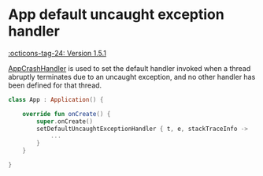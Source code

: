 # App default uncaught exception handler

[:octicons-tag-24: Version 1.5.1](https://sakurajimamaii.github.io/AVE-DOC/version/tools/#151)

[AppCrashHandler](https://api.ave.entropy2020.cn/tools/com.ave.vastgui.tools.exception/-app-crash-handler/index.html) is used to set the default handler invoked when a thread abruptly terminates due to an uncaught exception, and no other handler has been defined for that thread.

```kotlin
class App : Application() {

    override fun onCreate() {
        super.onCreate()
        setDefaultUncaughtExceptionHandler { t, e, stackTraceInfo ->
            ...
        }
    }

}
```
